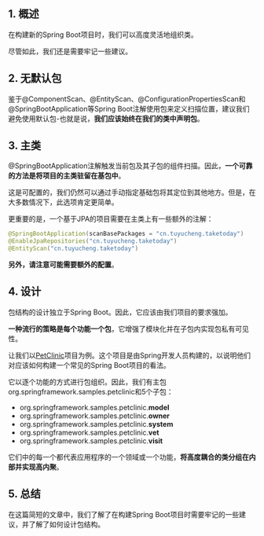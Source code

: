 ## 1. 概述

在构建新的Spring Boot项目时，我们可以高度灵活地组织类。

尽管如此，我们还是需要牢记一些建议。

## 2. 无默认包

鉴于@ComponentScan、@EntityScan、@ConfigurationPropertiesScan和@SpringBootApplication等Spring Boot注解使用包来定义扫描位置，建议我们避免使用默认包-也就是说，**我们应该始终在我们的类中声明包**。

## 3. 主类

@SpringBootApplication注解触发当前包及其子包的组件扫描。因此，**一个可靠的方法是将项目的主类驻留在基包中**。

这是可配置的，我们仍然可以通过手动指定基础包将其定位到其他地方。但是，在大多数情况下，此选项肯定更简单。

更重要的是，一个基于JPA的项目需要在主类上有一些额外的注解：

```java
@SpringBootApplication(scanBasePackages = "cn.tuyucheng.taketoday")
@EnableJpaRepositories("cn.tuyucheng.taketoday")
@EntityScan("cn.tuyucheng.taketoday")
```

**另外，请注意可能需要额外的配置**。

## 4. 设计

包结构的设计独立于Spring Boot。因此，它应该由我们项目的要求强加。

**一种流行的策略是每个功能一个包**，它增强了模块化并在子包内实现包私有可见性。

让我们以[PetClinic](https://github.com/spring-projects/spring-petclinic)项目为例。这个项目是由Spring开发人员构建的，以说明他们对应该如何构建一个常见的Spring Boot项目的看法。

它以逐个功能的方式进行包组织。因此，我们有主包org.springframework.samples.petclinic和5个子包：

-   org.springframework.samples.petclinic.**model**
-   org.springframework.samples.petclinic.**owner**
-   org.springframework.samples.petclinic.**system**
-   org.springframework.samples.petclinic.**vet**
-   org.springframework.samples.petclinic.**visit**

它们中的每一个都代表应用程序的一个领域或一个功能，**将高度耦合的类分组在内部并实现高内聚**。

## 5. 总结

在这篇简短的文章中，我们了解了在构建Spring Boot项目时需要牢记的一些建议，并了解了如何设计包结构。